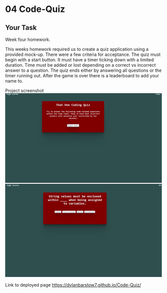 # 04 Code-Quiz

## Your Task

Week four homework.

This weeks homework required us to create a quiz application using a provided mock-up.  There were a few criteria for acceptance. The quiz must begin with a start button.  It must have a timer ticking down with a limited duration.  Time must be added or lost depending on a correct vs incorrect answer to a question. The quiz ends either by answering all questions or the timer running out. After the game is over there is a leaderboard to add your name to.

Project screenshot
![alt text](https://github.com/DylanBarstow7/Code-Quiz/blob/dev/assets/img/That%20One%20Coding%20Quiz%20v1.PNG)
![alt text](https://github.com/DylanBarstow7/Code-Quiz/blob/dev/assets/img/That%20One%20Coding%20Quiz%20v2.PNG)

Link to deployed page
https://dylanbarstow7.github.io/Code-Quiz/